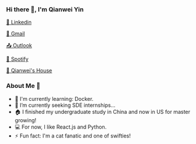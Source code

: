 ### Hi there 👋, I'm Qianwei Yin

[🥳 Linkedin](https://www.linkedin.com/in/qianweiyin/)

[📨 Gmail](mailto:qianweiyin22@gmail.com)

[📤 Outlook](mailto:yin.qian@northeastern.edu)

[🤩 Spotify](https://open.spotify.com/user/315mdpszp5q5zjrkd5k2tal6gzku)

[👀 Qianwei's House](https://qianweiyin.com)

### About Me 👦

- 🌱 I'm currently learning: Docker.
- 🔭 I’m currently seeking SDE internships...
- 🏠 I finished my undergraduate study in China and now in US for master growing!
- 💻 For now, I like React.js and Python.
- ⚡ Fun fact: I'm a cat fanatic and one of swifties!
